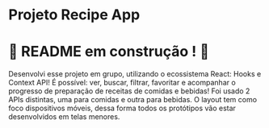 # Projeto Recipe App
# :construction: README em construção ! :construction:
Desenvolvi esse projeto em grupo, utilizando o ecossistema React: Hooks e Context API!
É possível: ver, buscar, filtrar, favoritar e acompanhar o progresso de preparação de receitas de comidas e bebidas!
Foi usado 2 APIs distintas, uma para comidas e outra para bebidas.
O layout tem como foco dispositivos móveis, dessa forma todos os protótipos vão estar desenvolvidos em telas menores.
